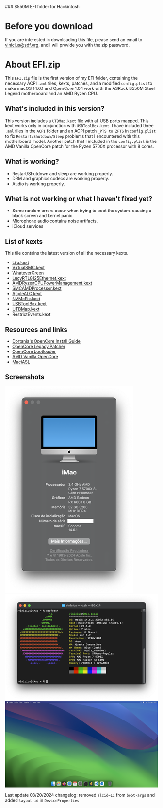 <meta name="google-site-verification" content="D9yMkTMEcLQq7BXOKFLiTueRV5I_ZNs0GIIfX3onaZw" />
### B550M EFI folder for Hackintosh

# Before you download

If you are interested in downloading this file, please send an email to vinicius@sdf.org, and I will provide you with the zip password.

# About EFI.zip

This `EFI.zip` file is the first version of my EFI folder, containing the necessary ACPI `.aml` files, kexts, patches, and a modified `config.plist` to make macOS 14.6.1 and OpenCore 1.0.1 work with the ASRock B550M Steel Legend motherboard and an AMD Ryzen CPU.

## What's included in this version?

This version includes a `UTBMap.kext` file with all USB ports mapped. This kext works only in conjunction with `USBToolBox.kext`.
I have included three `.aml` files in the `ACPI` folder and an ACPI patch `_PTS to ZPTS` in `config.plist` to fix `Restart/Shutdown/Sleep` problems that I encountered with this motherboard model.
Another patch that I included in the `config.plist` is the AMD Vanilla OpenCore patch for the Ryzen 5700X processor with 8 cores.

## What is working?

- Restart/Shutdown and sleep are working properly.
- DRM and graphics codecs are working properly.
- Audio is working properly.

## What is not working or what I haven't fixed yet?

- Some random errors occur when trying to boot the system, causing a black screen and kernel panic.
- Microphone audio contains noise artifacts.
- iCloud services

## List of kexts

This file contains the latest version of all the necessary kexts.

- [Lilu.kext](https://github.com/acidanthera/Lilu)
- [VirtualSMC.kext](https://github.com/acidanthera/VirtualSMC/releases)
- [WhateverGreen](https://github.com/acidanthera/WhateverGreen/releases)
- [LucyRTL8125Ethernet.kext](https://github.com/Mieze/LucyRTL8125Ethernet)
- [AMDRyzenCPUPowerManagement.kext](https://github.com/trulyspinach/SMCAMDProcessor)
- [SMCAMDProcessor.kext](https://github.com/trulyspinach/SMCAMDProcessor)
- [AppleALC.kext](https://github.com/acidanthera/AppleALC)
- [NVMeFix.kext](https://github.com/acidanthera/NVMeFix)
- [USBToolBox.kext](https://github.com/USBToolBox/tool)
- [UTBMap.kext](https://github.com/USBToolBox/tool)
- [RestrictEvents.kext](https://github.com/acidanthera/RestrictEvents)

## Resources and links

- [Dortania's OpenCore Install Guide](https://dortania.github.io/OpenCore-Install-Guide/)
- [OpenCore Legacy Patcher](https://dortania.github.io/OpenCore-Legacy-Patcher/)
- [OpenCore bootloader](https://github.com/acidanthera/OpenCorePkg)
- [AMD Vanilla OpenCore](https://github.com/AMD-OSX/AMD_Vanilla)
- [MaciASL](https://github.com/acidanthera/MaciASL)

## Screenshots

![About This Mac](/images/aboutthismac.png)
![Neofetch](/images/neofetch.png)
![Screenshot](/images/screenshot.png)

Last update 08/20/2024
changelog: removed `alcid=11` from `boot-args` and added `layout-id` in `DeviceProperties`
